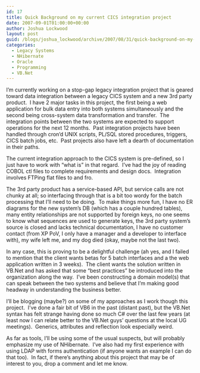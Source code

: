 ```yaml
---
id: 17
title: Quick Background on my current CICS integration project
date: 2007-09-01T01:00:00+00:00
author: Joshua Lockwood
layout: post
guid: /blogs/joshua_lockwood/archive/2007/08/31/quick-background-on-my-current-cics-integration-project.aspx
categories:
  - Legacy Systems
  - NHibernate
  - Oracle
  - Programming
  - VB.Net
---
```

I&#8217;m currently working on a stop-gap legacy integration project that is geared toward data integration between a legacy CICS system and a new 3rd party product.&nbsp; I have 2 major tasks in this project, the first being a web application for bulk data entry into both systems simultaneously and the second being cross-system data transformation and transfer.&nbsp; The integration points between the two systems are expected to support operations for the next 12 months.&nbsp; Past integration projects have been handled through cron&#8217;d UNIX scripts, PL/SQL stored procedures, triggers, CICS batch jobs, etc.&nbsp; Past projects also have left a dearth of documentation in their paths.


  


The current integration approach to the CICS system is pre-defined, so I just have to work with &#8220;what is&#8221; in that regard.&nbsp; I&#8217;ve had the joy of reading COBOL&nbsp;ctl files to complete requirements and design docs.&nbsp; Integration involves FTPing flat files to and fro.


  


The 3rd party product has a service-based API, but service calls are not chunky at all; so interfacing through that is a bit too wordy for the batch processing that I&#8217;ll need to be doing.&nbsp; To make things more fun, I have no ER diagrams for the new system&#8217;s DB (which has a couple hundred tables), many entity relationships are not supported by foreign keys, no one seems to know what sequences are used to generate keys, the 3rd party system&#8217;s source is closed and lacks technical documentation, I have no customer contact (from XP PoV, I only have a manager and a developer&nbsp;to interface with), my wife left me, and my dog died (okay, maybe not the last two).


  


In any case, this is proving to be a delightful challenge (ah yes, and I failed to mention that the client wants betas for 5 batch interfaces and a the web application written in 3 weeks).&nbsp; The client wants the solution written in VB.Net and has asked that some &#8220;best practices&#8221; be introduced into the organization along the way.&nbsp; I&#8217;ve been constructing a domain model(s) that can speak between the two systems and believe that I&#8217;m making good headway in understanding the business better.


  


I&#8217;ll be blogging (maybe?) on some of my approaches as I work though this project.&nbsp; I&#8217;ve done a fair bit of VB6 in the past (distant past), but the VB.Net syntax has felt strange having done so much C# over the last few years (at least now I can relate better to the VB.Net guys&#8217; questions at the local UG meetings).&nbsp; Generics, attributes&nbsp;and reflection look especially weird.


  


As far as tools, I&#8217;ll be using some of the usual suspects, but will probably emphasize my use of NHibernate.&nbsp; I&#8217;ve also had my first experience with using LDAP with forms authentication (if anyone wants an example I can do that too).&nbsp; In fact, if there&#8217;s anything about this project that may be of interest to you, drop a comment and let me know.